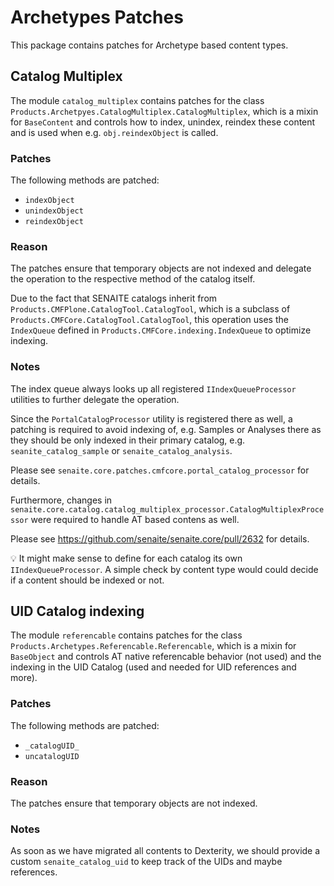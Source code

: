 # Archetypes Patches

This package contains patches for Archetype based content types.

## Catalog Multiplex

The module `catalog_multiplex` contains patches for the class
`Products.Archetpyes.CatalogMultiplex.CatalogMultiplex`, which is a mixin for
`BaseContent` and controls how to index, unindex, reindex these content and is
used when e.g. `obj.reindexObject` is called.

### Patches

The following methods are patched:

- `indexObject`
- `unindexObject`
- `reindexObject`

### Reason

The patches ensure that temporary objects are not indexed and delegate the
operation to the respective method of the catalog itself.

Due to the fact that SENAITE catalogs inherit from `Products.CMFPlone.CatalogTool.CatalogTool`,
which is a subclass of `Products.CMFCore.CatalogTool.CatalogTool`, this operation uses the
`IndexQueue` defined in `Products.CMFCore.indexing.IndexQueue` to optimize indexing.

### Notes

The index queue always looks up all registered `IIndexQueueProcessor` utilities
to further delegate the operation.

Since the `PortalCatalogProcessor` utility is registered there as well, a
patching is required to avoid indexing of, e.g. Samples or Analyses there as
they should be only indexed in their primary catalog, e.g.
`seanite_catalog_sample` or `senaite_catalog_analysis`.

Please see `senaite.core.patches.cmfcore.portal_catalog_processor` for details.

Furthermore, changes in `senaite.core.catalog.catalog_multiplex_processor.CatalogMultiplexProcessor` 
were required to handle AT based contens as well.

Please see https://github.com/senaite/senaite.core/pull/2632 for details.

💡 It might make sense to define for each catalog its own `IIndexQueueProcessor`.
A simple check by content type would could decide if a content should be indexed or not.


## UID Catalog indexing

The module `referencable` contains patches for the class `Products.Archetypes.Referencable.Referencable`,
which is a mixin for `BaseObject` and controls AT native referencable behavior
(not used) and the indexing in the UID Catalog (used and needed for UID
references and more).

### Patches

The following methods are patched:

- `_catalogUID_`
- `uncatalogUID`

### Reason

The patches ensure that temporary objects are not indexed.

### Notes

As soon as we have migrated all contents to Dexterity, we should provide a
custom `senaite_catalog_uid` to keep track of the UIDs and maybe references.

